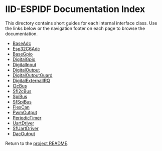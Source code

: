 # IID-ESPIDF Documentation Index

This directory contains short guides for each internal interface class. Use the links below or the navigation footer on each page to browse the documentation.

- [BaseAdc](BaseAdc.md)
- [Esp32C6Adc](Esp32C6Adc.md)
- [BaseGpio](BaseGpio.md)
- [DigitalGpio](DigitalGpio.md)
- [DigitalInput](DigitalInput.md)
- [DigitalOutput](DigitalOutput.md)
- [DigitalOutputGuard](DigitalOutputGuard.md)
- [DigitalExternalIRQ](DigitalExternalIRQ.md)
- [I2cBus](I2cBus.md)
- [SfI2cBus](SfI2cBus.md)
- [SpiBus](SpiBus.md)
- [SfSpiBus](SfSpiBus.md)
- [FlexCan](FlexCan.md)
- [PwmOutput](PwmOutput.md)
- [PeriodicTimer](PeriodicTimer.md)
- [UartDriver](UartDriver.md)
- [SfUartDriver](SfUartDriver.md)
- [DacOutput](DacOutput.md)

Return to the [project README](../README.md).
